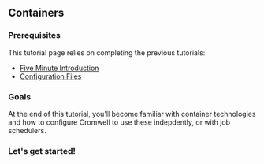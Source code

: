 ## Containers

### Prerequisites
This tutorial page relies on completing the previous tutorials:

* [Five Minute Introduction](FiveMinuteIntro.md)
* [Configuration Files](ConfigurationFiles.md)

### Goals

At the end of this tutorial, you'll become familiar with container technologies and how to configure Cromwell to use these indepdently, or with job schedulers.

### Let's get started!

